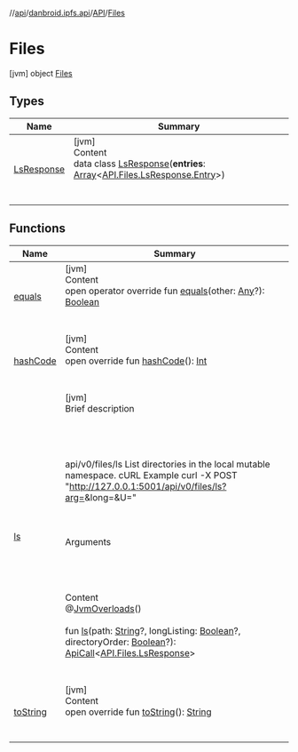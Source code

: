 //[api](../../../index.md)/[danbroid.ipfs.api](../../index.md)/[API](../index.md)/[Files](index.md)



# Files  
 [jvm] object [Files](index.md)   


## Types  
  
|  Name|  Summary| 
|---|---|
| [LsResponse](-ls-response/index.md)| [jvm]  <br>Content  <br>data class [LsResponse](-ls-response/index.md)(**entries**: [Array](https://kotlinlang.org/api/latest/jvm/stdlib/kotlin/-array/index.html)<[API.Files.LsResponse.Entry](-ls-response/-entry/index.md)>)  <br><br><br>


## Functions  
  
|  Name|  Summary| 
|---|---|
| [equals](../../../danbroid.ipfs.api.okhttp/-ok-http-call-executor/-companion/index.md#kotlin/Any/equals/#kotlin.Any?/PointingToDeclaration/)| [jvm]  <br>Content  <br>open operator override fun [equals](../../../danbroid.ipfs.api.okhttp/-ok-http-call-executor/-companion/index.md#kotlin/Any/equals/#kotlin.Any?/PointingToDeclaration/)(other: [Any](https://kotlinlang.org/api/latest/jvm/stdlib/kotlin/-any/index.html)?): [Boolean](https://kotlinlang.org/api/latest/jvm/stdlib/kotlin/-boolean/index.html)  <br><br><br>
| [hashCode](../../../danbroid.ipfs.api.okhttp/-ok-http-call-executor/-companion/index.md#kotlin/Any/hashCode/#/PointingToDeclaration/)| [jvm]  <br>Content  <br>open override fun [hashCode](../../../danbroid.ipfs.api.okhttp/-ok-http-call-executor/-companion/index.md#kotlin/Any/hashCode/#/PointingToDeclaration/)(): [Int](https://kotlinlang.org/api/latest/jvm/stdlib/kotlin/-int/index.html)  <br><br><br>
| [ls](ls.md)| [jvm]  <br>Brief description  <br><br><br><br><br>api/v0/files/ls List directories in the local mutable namespace. cURL Example curl -X POST "http://127.0.0.1:5001/api/v0/files/ls?arg=<path>&long=<value>&U=<value>"<br><br><br><br>Arguments<br><br><br><br>  <br>Content  <br>@[JvmOverloads](https://kotlinlang.org/api/latest/jvm/stdlib/kotlin.jvm/-jvm-overloads/index.html)()  <br>  <br>fun [ls](ls.md)(path: [String](https://kotlinlang.org/api/latest/jvm/stdlib/kotlin/-string/index.html)?, longListing: [Boolean](https://kotlinlang.org/api/latest/jvm/stdlib/kotlin/-boolean/index.html)?, directoryOrder: [Boolean](https://kotlinlang.org/api/latest/jvm/stdlib/kotlin/-boolean/index.html)?): [ApiCall](../../-api-call/index.md)<[API.Files.LsResponse](-ls-response/index.md)>  <br><br><br>
| [toString](../../../danbroid.ipfs.api.okhttp/-ok-http-call-executor/-companion/index.md#kotlin/Any/toString/#/PointingToDeclaration/)| [jvm]  <br>Content  <br>open override fun [toString](../../../danbroid.ipfs.api.okhttp/-ok-http-call-executor/-companion/index.md#kotlin/Any/toString/#/PointingToDeclaration/)(): [String](https://kotlinlang.org/api/latest/jvm/stdlib/kotlin/-string/index.html)  <br><br><br>

